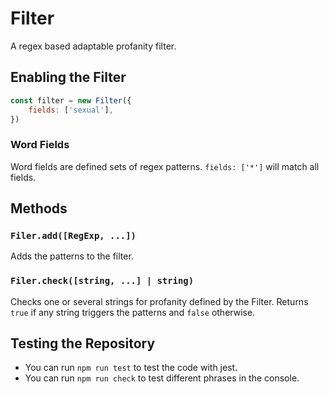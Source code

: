 # Filter

A regex based adaptable profanity filter.

## Enabling the Filter

```js
const filter = new Filter({
    fields: ['sexual'],
})
```

### Word Fields

Word fields are defined sets of regex patterns. `fields: ['*']` will match all fields.

## Methods

### `Filer.add([RegExp, ...])`

Adds the patterns to the filter.

### `Filer.check([string, ...] | string)`

Checks one or several strings for profanity defined by the Filter. Returns `true` if any string triggers the patterns and `false` otherwise.

## Testing the Repository

- You can run `npm run test` to test the code with jest.
- You can run `npm run check` to test different phrases in the console.